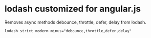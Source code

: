 # lodash customized for angular.js

Removes async methods debounce, throttle, defer, delay from lodash.

`lodash strict modern minus="debounce,throttle,defer,delay"`
